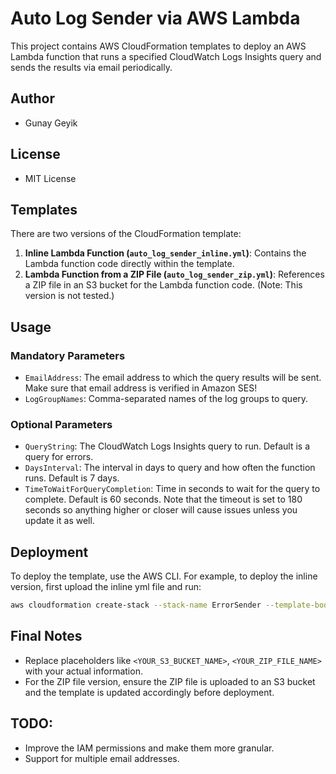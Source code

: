 # Auto Log Sender via AWS Lambda

This project contains AWS CloudFormation templates to deploy an AWS Lambda function that runs a specified CloudWatch Logs Insights query and sends the results via email periodically.

## Author

- Gunay Geyik

## License

- MIT License

## Templates

There are two versions of the CloudFormation template:

1. **Inline Lambda Function (`auto_log_sender_inline.yml`)**: Contains the Lambda function code directly within the template.
2. **Lambda Function from a ZIP File (`auto_log_sender_zip.yml`)**: References a ZIP file in an S3 bucket for the Lambda function code. (Note: This version is not tested.)

## Usage

### Mandatory Parameters

- `EmailAddress`: The email address to which the query results will be sent. Make sure that email address is verified in Amazon SES!
- `LogGroupNames`: Comma-separated names of the log groups to query.

### Optional Parameters

- `QueryString`: The CloudWatch Logs Insights query to run. Default is a query for errors.
- `DaysInterval`: The interval in days to query and how often the function runs. Default is 7 days.
- `TimeToWaitForQueryCompletion`: Time in seconds to wait for the query to complete. Default is 60 seconds. Note that the timeout is set to 180 seconds so anything higher or closer will cause issues unless you update it as well.

## Deployment

To deploy the template, use the AWS CLI. For example, to deploy the inline version, first upload the inline yml file and run:

```sh
aws cloudformation create-stack --stack-name ErrorSender --template-body file://auto_log_sender_deployer_inline.yml --capabilities CAPABILITY_IAM --parameters '[{"ParameterKey":"EmailAddress","ParameterValue":"example@eaxmple.com"},{"ParameterKey":"LogGroupNames","ParameterValue":"/aws/lambda/log1,/aws/lambda/log2"}]'
```
## Final Notes

- Replace placeholders like `<YOUR_S3_BUCKET_NAME>`, `<YOUR_ZIP_FILE_NAME>` with your actual information.
- For the ZIP file version, ensure the ZIP file is uploaded to an S3 bucket and the template is updated accordingly before deployment.

## TODO:

- Improve the IAM permissions and make them more granular.
- Support for multiple email addresses.


